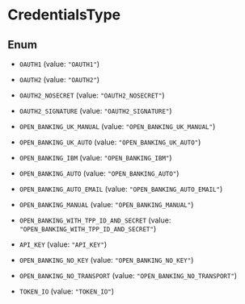 

# CredentialsType

## Enum


* `OAUTH1` (value: `"OAUTH1"`)

* `OAUTH2` (value: `"OAUTH2"`)

* `OAUTH2_NOSECRET` (value: `"OAUTH2_NOSECRET"`)

* `OAUTH2_SIGNATURE` (value: `"OAUTH2_SIGNATURE"`)

* `OPEN_BANKING_UK_MANUAL` (value: `"OPEN_BANKING_UK_MANUAL"`)

* `OPEN_BANKING_UK_AUTO` (value: `"OPEN_BANKING_UK_AUTO"`)

* `OPEN_BANKING_IBM` (value: `"OPEN_BANKING_IBM"`)

* `OPEN_BANKING_AUTO` (value: `"OPEN_BANKING_AUTO"`)

* `OPEN_BANKING_AUTO_EMAIL` (value: `"OPEN_BANKING_AUTO_EMAIL"`)

* `OPEN_BANKING_MANUAL` (value: `"OPEN_BANKING_MANUAL"`)

* `OPEN_BANKING_WITH_TPP_ID_AND_SECRET` (value: `"OPEN_BANKING_WITH_TPP_ID_AND_SECRET"`)

* `API_KEY` (value: `"API_KEY"`)

* `OPEN_BANKING_NO_KEY` (value: `"OPEN_BANKING_NO_KEY"`)

* `OPEN_BANKING_NO_TRANSPORT` (value: `"OPEN_BANKING_NO_TRANSPORT"`)

* `TOKEN_IO` (value: `"TOKEN_IO"`)



